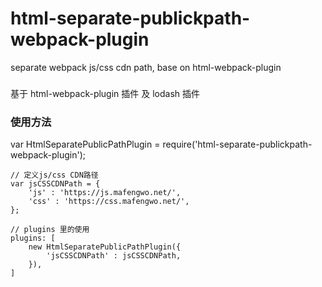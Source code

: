 # html-separate-publickpath-webpack-plugin

separate webpack js/css cdn path, base on html-webpack-plugin

### 
基于 html-webpack-plugin  插件 及 lodash  插件

### 使用方法
var HtmlSeparatePublicPathPlugin = require('html-separate-publickpath-webpack-plugin');
```
// 定义js/css CDN路径
var jsCSSCDNPath = {
	'js' : 'https://js.mafengwo.net/',
	'css' : 'https://css.mafengwo.net/',
};

// plugins 里的使用
plugins: [
	new HtmlSeparatePublicPathPlugin({
		'jsCSSCDNPath' : jsCSSCDNPath,
	}),
]
```
